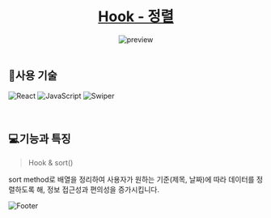 <div align="center">
	<h1><a href="https://open-source8-omega.vercel.app/">Hook - 정렬</a></h1>
	<img src="https://github.com/user-attachments/assets/27731aaf-75b7-4822-8a77-d5ca4abf2315" alt="preview" />
</div>

<br/>

## 🧩사용 기술
![React](https://img.shields.io/badge/react-%2320232a.svg?style=flat-square&logo=react&logoColor=%2361DAFB)
![JavaScript](https://img.shields.io/badge/-JavaScript-dc8d2d?style=flat-square&logo=javascript&logoColor=ffffff)
![Swiper](https://img.shields.io/badge/Swiper-6332F6?style=flat-square&logo=swiper&logoColor=white&style=flat-square)

<br/>

## 💻기능과 특징
> Hook & sort()

sort method로 배열을 정리하여 사용자가 원하는 기준(제목, 날짜)에 따라 데이터를 정렬하도록 해, 정보 접근성과 편의성을 증가시킵니다.


![Footer](https://capsule-render.vercel.app/api?type=waving&color=5f6571&height=100&section=footer)